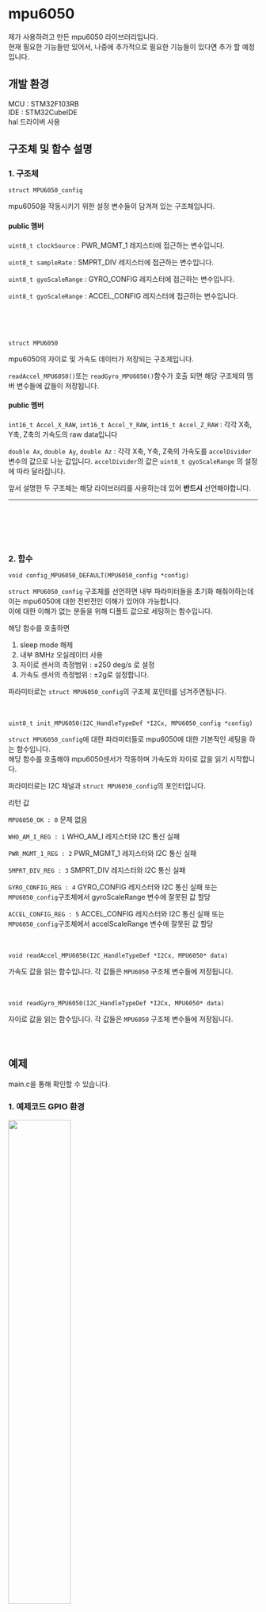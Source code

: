 # mpu6050
제가 사용하려고 만든 mpu6050 라이브러리입니다.  
현재 필요한 기능들만 있어서, 나중에 추가적으로 필요한 기능들이 있다면 추가 할 예정입니다.


## 개발 환경
MCU : STM32F103RB  
IDE : STM32CubeIDE  
hal 드라이버 사용

## 구조체 및 함수 설명
### 1. 구조체
```
struct MPU6050_config
```
mpu6050을 작동시키기 위한 설정 변수들이 담겨져 있는 구조체입니다. 


#### public 멤버
``uint8_t clockSource``  :  PWR_MGMT_1 레지스터에 접근하는 변수입니다. 

``uint8_t sampleRate``   : SMPRT_DIV 레지스터에 접근하는 변수입니다.  

``uint8_t gyoScaleRange``   : GYRO_CONFIG 레지스터에 접근하는 변수입니다.

``uint8_t gyoScaleRange``   : ACCEL_CONFIG 레지스터에 접근하는 변수입니다.  

<br /><br /><br />
```
struct MPU6050
```
mpu6050의 자이로 및 가속도 데이터가 저장되는 구조체입니다.

``readAccel_MPU6050()``또는 ``readGyro_MPU6050()``함수가 호출 되면 해당 구조체의 멤버 변수들에 값들이 저장됩니다.


#### public 멤버
``int16_t Accel_X_RAW``, ``int16_t Accel_Y_RAW``, ``int16_t Accel_Z_RAW`` :  각각 X축, Y축, Z축의 가속도의 raw data입니다

``double Ax``, ``double Ay``, ``double Az`` :  각각 X축, Y축, Z축의 가속도를 ``accelDivider``변수의 값으로 나눈 값입니다.
``accelDivider``의 값은 ``uint8_t gyoScaleRange`` 의 설정에 따라 달라집니다.

앞서 설명한 두 구조체는 해당 라이브러리를 사용하는데 있어 **반드시** 선언해야합니다.

---
<br /><br /><br /><br />
### 2. 함수
```
void config_MPU6050_DEFAULT(MPU6050_config *config)
```
``struct MPU6050_config`` 구조체를 선언하면 내부 파라미터들을 초기화 해줘야하는데 이는 mpu6050에 대한 전반전인 이해가 있어야 가능합니다.  
이에 대한 이해가 없는 분들을 위해 디폴트 값으로 세팅하는 함수입니다.

해당 함수를 호출하면
1. sleep mode 해제
2. 내부 8MHz 오실레이터 사용
3. 자이로 센서의 측정범위 : ±250 deg/s 로 설정
4. 가속도 센서의 측정범위 : ±2g로 설정합니다.

파라미터로는
``struct MPU6050_config``의 구조체 포인터를 넘겨주면됩니다. 
<br /><br /><br />
```
uint8_t init_MPU6050(I2C_HandleTypeDef *I2Cx, MPU6050_config *config)
```
``struct MPU6050_config``에 대한 파라미터들로 mpu6050에 대한 기본적인 세팅을 하는 함수입니다.  
해당 함수를 호출해야 mpu6050센서가 작동하며 가속도와 자이로 값을 읽기 시작합니다.

파라미터로는 I2C 채널과 ``struct MPU6050_config``의 포인터입니다.

리턴 값

``MPU6050_OK : 0``  문제 없음

``WHO_AM_I_REG : 1`` WHO_AM_I 레지스터와 I2C 통신 실패

``PWR_MGMT_1_REG : 2`` PWR_MGMT_1 레지스터와 I2C 통신 실패

``SMPRT_DIV_REG : 3``  SMPRT_DIV 레지스터와 I2C 통신 실패

``GYRO_CONFIG_REG : 4``  GYRO_CONFIG 레지스터와 I2C 통신 실패 또는 ``MPU6050_config``구조체에서 gyroScaleRange 변수에 잘못된 값 할당

``ACCEL_CONFIG_REG : 5``  ACCEL_CONFIG 레지스터와 I2C 통신 실패 또는  ``MPU6050_config``구조체에서 accelScaleRange 변수에 잘못된 값 할당
<br /><br /><br />

```
void readAccel_MPU6050(I2C_HandleTypeDef *I2Cx, MPU6050* data) 
```
가속도 값을 읽는 함수입니다. 각 값들은 
``
MPU6050
`` 구조체 변수들에 저장됩니다.
<br /><br /><br />


```
void readGyro_MPU6050(I2C_HandleTypeDef *I2Cx, MPU6050* data)
```
자이로 값을 읽는 함수입니다. 각 값들은 ``MPU6050`` 구조체 변수들에 저장됩니다.
<br /><br /><br />

## 예제
main.c을 통해 확인할 수 있습니다.

### 1. 예제코드 GPIO 환경
<img src="https://github.com/user-attachments/assets/f91129ae-a413-4818-b0e5-e9058255cdb7" width="50%" height="50%"/>


### 2. I2C 환경
<img src="https://github.com/user-attachments/assets/391eb350-7d9f-4f63-aa87-5e18187ab603" width="50%" height="50%"/>



